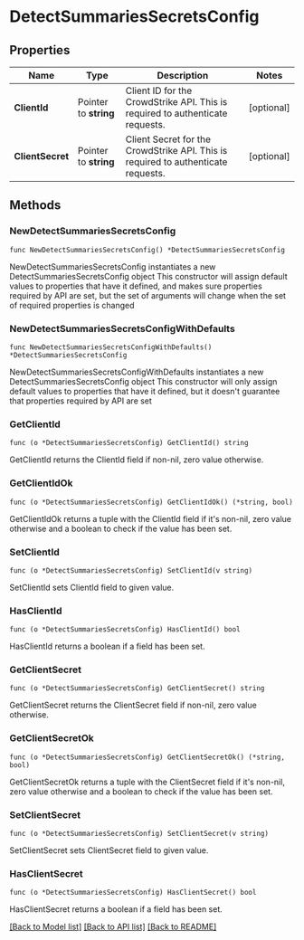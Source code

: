 # DetectSummariesSecretsConfig

## Properties

Name | Type | Description | Notes
------------ | ------------- | ------------- | -------------
**ClientId** | Pointer to **string** | Client ID for the CrowdStrike API. This is required to authenticate requests. | [optional] 
**ClientSecret** | Pointer to **string** | Client Secret for the CrowdStrike API. This is required to authenticate requests. | [optional] 

## Methods

### NewDetectSummariesSecretsConfig

`func NewDetectSummariesSecretsConfig() *DetectSummariesSecretsConfig`

NewDetectSummariesSecretsConfig instantiates a new DetectSummariesSecretsConfig object
This constructor will assign default values to properties that have it defined,
and makes sure properties required by API are set, but the set of arguments
will change when the set of required properties is changed

### NewDetectSummariesSecretsConfigWithDefaults

`func NewDetectSummariesSecretsConfigWithDefaults() *DetectSummariesSecretsConfig`

NewDetectSummariesSecretsConfigWithDefaults instantiates a new DetectSummariesSecretsConfig object
This constructor will only assign default values to properties that have it defined,
but it doesn't guarantee that properties required by API are set

### GetClientId

`func (o *DetectSummariesSecretsConfig) GetClientId() string`

GetClientId returns the ClientId field if non-nil, zero value otherwise.

### GetClientIdOk

`func (o *DetectSummariesSecretsConfig) GetClientIdOk() (*string, bool)`

GetClientIdOk returns a tuple with the ClientId field if it's non-nil, zero value otherwise
and a boolean to check if the value has been set.

### SetClientId

`func (o *DetectSummariesSecretsConfig) SetClientId(v string)`

SetClientId sets ClientId field to given value.

### HasClientId

`func (o *DetectSummariesSecretsConfig) HasClientId() bool`

HasClientId returns a boolean if a field has been set.

### GetClientSecret

`func (o *DetectSummariesSecretsConfig) GetClientSecret() string`

GetClientSecret returns the ClientSecret field if non-nil, zero value otherwise.

### GetClientSecretOk

`func (o *DetectSummariesSecretsConfig) GetClientSecretOk() (*string, bool)`

GetClientSecretOk returns a tuple with the ClientSecret field if it's non-nil, zero value otherwise
and a boolean to check if the value has been set.

### SetClientSecret

`func (o *DetectSummariesSecretsConfig) SetClientSecret(v string)`

SetClientSecret sets ClientSecret field to given value.

### HasClientSecret

`func (o *DetectSummariesSecretsConfig) HasClientSecret() bool`

HasClientSecret returns a boolean if a field has been set.


[[Back to Model list]](../README.md#documentation-for-models) [[Back to API list]](../README.md#documentation-for-api-endpoints) [[Back to README]](../README.md)


